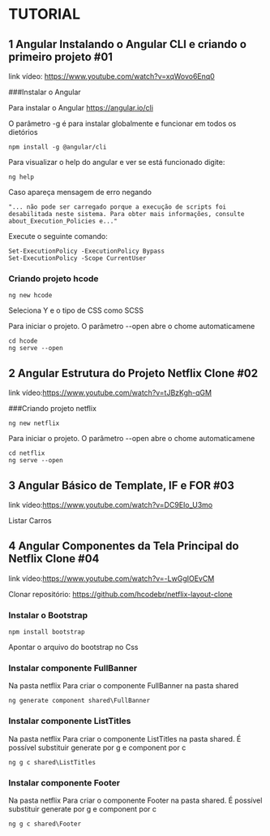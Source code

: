 # TUTORIAL

## 1 Angular Instalando o Angular CLI e criando o primeiro projeto #01

link vídeo: https://www.youtube.com/watch?v=xqWovo6Enq0

###Instalar o Angular

Para instalar o Angular
https://angular.io/cli

O parâmetro -g é para instalar globalmente e funcionar em todos os dietórios

```console
npm install -g @angular/cli
```

Para visualizar o help do angular e ver se está funcionado digite:

```console
ng help
```

Caso apareça mensagem de erro negando

```console
"... não pode ser carregado porque a execução de scripts foi desabilitada neste sistema. Para obter mais informações, consulte about_Execution_Policies e..."
```

Execute o seguinte comando:

```console
Set-ExecutionPolicy -ExecutionPolicy Bypass
Set-ExecutionPolicy -Scope CurrentUser
```

### Criando projeto hcode

```console
ng new hcode
```

Seleciona Y e o tipo de CSS como SCSS

Para iniciar o projeto. O parâmetro --open abre o chome automaticamene

```console
cd hcode
ng serve --open
```

## 2 Angular Estrutura do Projeto Netflix Clone #02

link vídeo:https://www.youtube.com/watch?v=tJBzKgh-qGM

###Criando projeto netflix

```console
ng new netflix
```

Para iniciar o projeto. O parâmetro --open abre o chome automaticamene

```console
cd netflix
ng serve --open
```

## 3 Angular Básico de Template, IF e FOR #03

link vídeo:https://www.youtube.com/watch?v=DC9EIo_U3mo

Listar Carros

## 4 Angular Componentes da Tela Principal do Netflix Clone #04

link vídeo:https://www.youtube.com/watch?v=-LwGgIOEvCM

Clonar repositório: https://github.com/hcodebr/netflix-layout-clone

### Instalar o Bootstrap

```console
npm install bootstrap
```

Apontar o arquivo do bootstrap no Css

### Instalar componente FullBanner

Na pasta netflix
Para criar o componente FullBanner na pasta shared

```console
ng generate component shared\FullBanner
```

### Instalar componente ListTitles

Na pasta netflix
Para criar o componente ListTitles na pasta shared.
É possível substituir generate por g e component por c

```console
ng g c shared\ListTitles
```

### Instalar componente Footer

Na pasta netflix
Para criar o componente Footer na pasta shared.
É possível substituir generate por g e component por c

```console
ng g c shared\Footer
```
